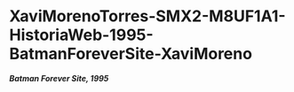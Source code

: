 # XaviMorenoTorres-SMX2-M8UF1A1-HistoriaWeb-1995-BatmanForeverSite-XaviMoreno

_**Batman Forever Site, 1995**_

